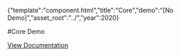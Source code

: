 {"template":"component.html","title":"Core","demo":"[No Demo]","asset_root":"../","year":2020}

 #Core Demo
<p class="back_link"><a href="https://formstone.it/components/core">View Documentation</a></p>
